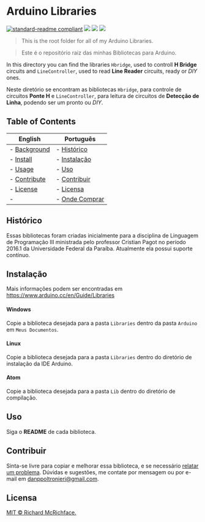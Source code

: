 # Arduino Libraries

[![standard-readme compliant](https://img.shields.io/badge/readme%20style-standard-brightgreen.svg?style=flat-square)](https://github.com/RichardLitt/standard-readme)
<a href="https://codeclimate.com/github/dpoltronieri/Arduino"><img src="https://codeclimate.com/github/dpoltronieri/Arduino/badges/gpa.svg" /></a>
<a href="https://codeclimate.com/github/dpoltronieri/Arduino/coverage"><img src="https://codeclimate.com/github/dpoltronieri/Arduino/badges/coverage.svg" /></a>
<a href="https://codeclimate.com/github/dpoltronieri/Arduino"><img src="https://codeclimate.com/github/dpoltronieri/Arduino/badges/issue_count.svg" /></a>

> This is the root folder for all of my Arduino Libraries.

> Este é o repositório raiz das minhas Bibliotecas para Arduino.

In this directory you can find the libraries `Hbridge`, used to controll **H Bridge** circuits and `LineController`, used to read **Line Reader** circuits, ready or *DIY* ones.

Neste diretório se encontram as bibliotecas `Hbridge`, para controle de circuitos **Ponte H** e `LineController`, para leitura de circuitos de **Detecção de Linha**, podendo ser um pronto ou *DIY*.

## Table of Contents
English | Português
--- | ---
- [Background](#background) | - [Histórico](#Histórico)
- [Install](#install) | - [Instalação](#Instalação)
- [Usage](#usage) | - [Uso](#Uso)
- [Contribute](#contribute) | - [Contribuir](#Contribuir)
- [License](#license) | - [Licensa](#Licensa)
-  | - <a target="_blank" href="http://ohmi.com.br">Onde Comprar</a>

## Histórico
Essas bibliotecas foram criadas inicialmente para a disciplina de Linguagem de Programação III ministrada pelo professor Cristian Pagot no período 2016.1 da Universidade Federal da Paraíba. Atualmente ela possui suporte contínuo.

## Instalação
Mais informações podem ser encontradas em https://www.arduino.cc/en/Guide/Libraries
#### Windows
Copie a biblioteca desejada para a pasta `Libraries` dentro da pasta `Arduino` em `Meus Documentos`.

#### Linux
Copie a biblioteca desejada para a pasta `Libraries` dentro do diretório de instalação da IDE Arduino.

#### Atom
Copie a biblioteca desejada para a pasta `Lib` dentro do diretório de compilação.

## Uso
Siga o **README** de cada biblioteca.

## Contribuir
Sinta-se livre para copiar e melhorar essa biblioteca, e se necessário [relatar um problema](https://github.com/dpoltronieri/Arduino/issues/new). Dúvidas e sugestões, me contate por mensagem ou por e-mail em <danppoltronieri@gmail.com>.

## Licensa
[MIT © Richard McRichface.](LICENSE)

